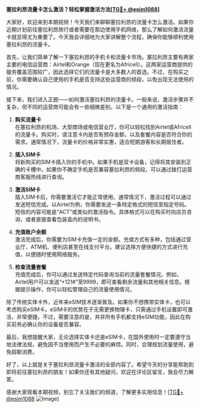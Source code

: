 **塞拉利昂流量卡怎么激活？轻松掌握激活方法[[TG💪+ @esim1088](https://t.me/s/esim1088)]**

大家好，欢迎来到本期视频！今天我们来聊聊塞拉利昂的流量卡怎么激活。如果你近期计划前往塞拉利昂旅行或者需要在那边使用手机网络，那么了解如何激活流量卡就显得尤为重要了。今天我会详细地为大家讲解整个流程，确保你能够顺利使用塞拉利昂的流量卡。

首先，让我们简单了解一下塞拉利昂的手机卡和流量卡市场。塞拉利昂主要有两家主要的电信运营商：Airtel和Orange（现在更名为Africell）。这两家运营商提供的服务覆盖范围较广，因此选择它们的流量卡是大多数人的首选。不过，在购买之前，你需要确认自己使用的手机是否支持这些运营商的频段，以免出现无法使用的情况。

接下来，我们进入正题——如何激活塞拉利昂的流量卡。一般来说，激活步骤并不复杂，但不同的运营商可能会有一些细微差别。以下是一个通用的激活指南：

1. **购买流量卡**  
   在塞拉利昂的机场、大型商场或电信营业厅，你可以轻松找到Airtel或Africell的流量卡。购买时，请注意卡内是否有预存金额，以及套餐内容是否符合你的需求。通常情况下，流量卡的价格非常实惠，适合短期游客和长期居住者。

2. **插入SIM卡**  
   将新购买的SIM卡插入你的手机中。如果手机是双卡设备，记得将其安装到正确的卡槽中。如果你不确定手机是否兼容塞拉利昂的频段，可以通过拨打运营商客服热线进行查询。

3. **激活SIM卡**  
   插入SIM卡后，你需要激活它才能正常使用。通常情况下，激活过程可以通过发送短信完成。以Airtel为例，你需要发送一条特定格式的短信至指定号码。短信的内容可能是“ACT”或类似的激活指令。具体格式可以在购买时向店员咨询，或者直接查看包装盒内的说明书。

4. **充值账户余额**  
   激活完成后，你需要为SIM卡充值一定的金额。充值方式有多种，包括通过营业厅、ATM机、便利店甚至在线支付平台。建议选择方便快捷的方式进行充值，以便随时使用网络服务。

5. **检查流量套餐**  
   充值完成后，你可以通过发送特定代码查询当前的流量套餐情况。例如，Airtel用户可以发送“*121#”至9999，即可查看剩余流量和其他相关信息。根据提示操作，你可以轻松管理自己的流量使用情况。

除了传统实体卡外，近年来eSIM技术逐渐普及。如果你不想携带实体卡，也可以考虑购买eSIM卡。eSIM卡的优势在于无需更换物理卡，只需通过手机设置即可激活，非常便捷。不过，需要注意的是，并非所有手机都支持eSIM功能，因此在购买前务必确认你的设备是否兼容。

最后，我想提醒大家，无论选择实体卡还是eSIM卡，在国外使用时一定要遵守当地法律法规，避免因不当使用而产生不必要的麻烦。同时，合理规划流量使用，避免超额消费。

好了，以上就是关于塞拉利昂流量卡激活的全部内容了。希望今天的分享能帮助到即将前往塞拉利昂的朋友！如果你还有其他疑问，欢迎在评论区留言，我会尽力解答。

感谢大家观看本期视频，别忘了关注我们的频道，了解更多实用信息！[[TG💪+ @esim1088](https://t.me/s/esim1088) ![Image](https://i.postimg.cc/4NQfJmqS/Snipaste-2025-05-13-00-14-12.png)]